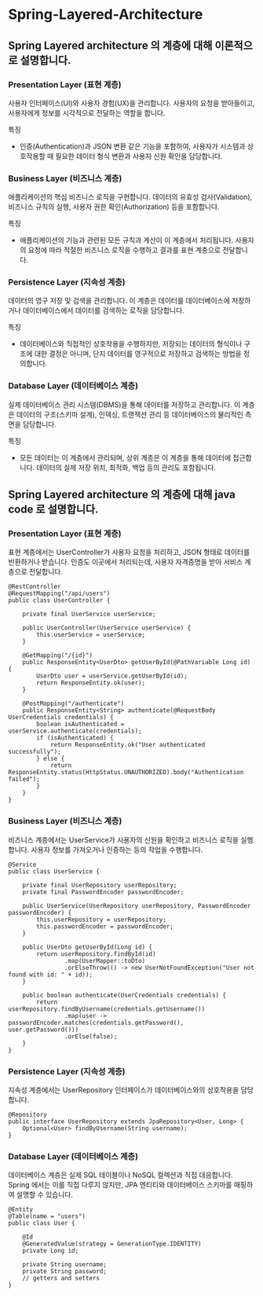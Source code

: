# Spring-Layered-Architecture

## Spring Layered architecture 의 계층에 대해 이론적으로 설명합니다.

### Presentation Layer (표현 계층)
사용자 인터페이스(UI)와 사용자 경험(UX)을 관리합니다. 사용자의 요청을 받아들이고, 사용자에게 정보를 시각적으로 전달하는 역할을 합니다.

특징
- 인증(Authentication)과 JSON 변환 같은 기능을 포함하여, 사용자가 시스템과 상호작용할 때 필요한 데이터 형식 변환과 사용자 신원 확인을 담당합니다.

### Business Layer (비즈니스 계층)
애플리케이션의 핵심 비즈니스 로직을 구현합니다. 데이터의 유효성 검사(Validation), 비즈니스 규칙의 실행, 사용자 권한 확인(Authorization) 등을 포함합니다.

특징
- 애플리케이션의 기능과 관련된 모든 규칙과 계산이 이 계층에서 처리됩니다. 사용자의 요청에 따라 적절한 비즈니스 로직을 수행하고 결과를 표현 계층으로 전달합니다.

### Persistence Layer (지속성 계층)
데이터의 영구 저장 및 검색을 관리합니다. 이 계층은 데이터를 데이터베이스에 저장하거나 데이터베이스에서 데이터를 검색하는 로직을 담당합니다.

특징
- 데이터베이스와 직접적인 상호작용을 수행하지만, 저장되는 데이터의 형식이나 구조에 대한 결정은 아니며, 단지 데이터를 영구적으로 저장하고 검색하는 방법을 정의합니다.

### Database Layer (데이터베이스 계층)
실제 데이터베이스 관리 시스템(DBMS)을 통해 데이터를 저장하고 관리합니다. 이 계층은 데이터의 구조(스키마 설계), 인덱싱, 트랜잭션 관리 등 데이터베이스의 물리적인 측면을 담당합니다.

특징
- 모든 데이터는 이 계층에서 관리되며, 상위 계층은 이 계층을 통해 데이터에 접근합니다. 데이터의 실제 저장 위치, 최적화, 백업 등의 관리도 포함됩니다.


## Spring Layered architecture 의 계층에 대해 java code 로 설명합니다.

### Presentation Layer (표현 계층)
표현 계층에서는 UserController가 사용자 요청을 처리하고, JSON 형태로 데이터를 반환하거나 받습니다. 인증도 이곳에서 처리되는데, 사용자 자격증명을 받아 서비스 계층으로 전달합니다.
```
@RestController
@RequestMapping("/api/users")
public class UserController {

    private final UserService userService;

    public UserController(UserService userService) {
        this.userService = userService;
    }

    @GetMapping("/{id}")
    public ResponseEntity<UserDto> getUserById(@PathVariable Long id) {
        UserDto user = userService.getUserById(id);
        return ResponseEntity.ok(user);
    }

    @PostMapping("/authenticate")
    public ResponseEntity<String> authenticate(@RequestBody UserCredentials credentials) {
        boolean isAuthenticated = userService.authenticate(credentials);
        if (isAuthenticated) {
            return ResponseEntity.ok("User authenticated successfully");
        } else {
            return ResponseEntity.status(HttpStatus.UNAUTHORIZED).body("Authentication failed");
        }
    }
}
```

### Business Layer (비즈니스 계층)
비즈니스 계층에서는 UserService가 사용자의 신원을 확인하고 비즈니스 로직을 실행합니다. 사용자 정보를 가져오거나 인증하는 등의 작업을 수행합니다.
```
@Service
public class UserService {

    private final UserRepository userRepository;
    private final PasswordEncoder passwordEncoder;

    public UserService(UserRepository userRepository, PasswordEncoder passwordEncoder) {
        this.userRepository = userRepository;
        this.passwordEncoder = passwordEncoder;
    }

    public UserDto getUserById(Long id) {
        return userRepository.findById(id)
                .map(UserMapper::toDto)
                .orElseThrow(() -> new UserNotFoundException("User not found with id: " + id));
    }

    public boolean authenticate(UserCredentials credentials) {
        return userRepository.findByUsername(credentials.getUsername())
                .map(user -> passwordEncoder.matches(credentials.getPassword(), user.getPassword()))
                .orElse(false);
    }
}
```

### Persistence Layer (지속성 계층)
지속성 계층에서는 UserRepository 인터페이스가 데이터베이스와의 상호작용을 담당합니다.

```
@Repository
public interface UserRepository extends JpaRepository<User, Long> {
    Optional<User> findByUsername(String username);
}
```

### Database Layer (데이터베이스 계층)
데이터베이스 계층은 실제 SQL 테이블이나 NoSQL 컬렉션과 직접 대응합니다. Spring 에서는 이를 직접 다루지 않지만, JPA 엔티티와 데이터베이스 스키마를 매핑하여 설명할 수 있습니다.
```
@Entity
@Table(name = "users")
public class User {

    @Id
    @GeneratedValue(strategy = GenerationType.IDENTITY)
    private Long id;

    private String username;
    private String password;
    // getters and setters
}
```
